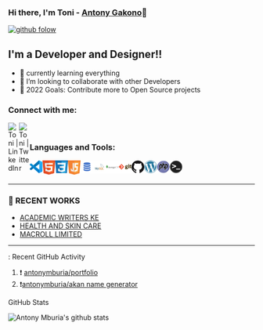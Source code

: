 ### Hi there, I'm Toni -  [Antony Gakono][linkedin]👋 
[![github folow](https://img.shields.io/github/followers/antonymburia?style=social)](https://github.com/antonymburia) 

## I'm a Developer and Designer!!



- 🌱 currently learning everything
- 👯 I’m looking to collaborate with other Developers
- 🥅 2022 Goals: Contribute more to Open Source projects


### Connect with me:
[<img align="left" alt="Toni | LinkedIn" width="22px" src="https://cdn.jsdelivr.net/npm/simple-icons@v3/icons/linkedin.svg" />][linkedin]
[<img align="left" alt="Toni | Twitter" width="22px" src="https://cdn.jsdelivr.net/npm/simple-icons@v3/icons/twitter.svg" />][twitter]

<br />

### Languages and Tools:

<img align="left" alt="Visual Studio Code" width="26px" src="https://raw.githubusercontent.com/github/explore/80688e429a7d4ef2fca1e82350fe8e3517d3494d/topics/visual-studio-code/visual-studio-code.png" />
<img align="left" alt="HTML5" width="26px" src="html5 (1).png"/>
<img align="left" alt="CSS3" width="26px" src="html5-logo-31821 (1).png" />
<img align="left" alt="JavaScript" width="26px" src="javascript-39399 (1).png" />
<img align="left" alt="SQL" width="26px" src="https://raw.githubusercontent.com/github/explore/80688e429a7d4ef2fca1e82350fe8e3517d3494d/topics/sql/sql.png" />
<img align="left" alt="MySQL" width="26px" src="https://raw.githubusercontent.com/github/explore/80688e429a7d4ef2fca1e82350fe8e3517d3494d/topics/mysql/mysql.png" /> 
<img align="left" alt="MongoDB" width="26px" src="https://raw.githubusercontent.com/github/explore/80688e429a7d4ef2fca1e82350fe8e3517d3494d/topics/mongodb/mongodb.png" />
<img align="left" alt="Git" width="26px" src="https://raw.githubusercontent.com/github/explore/80688e429a7d4ef2fca1e82350fe8e3517d3494d/topics/git/git.png" />
<img align="left" alt="GitHub" width="26px" src="https://raw.githubusercontent.com/github/explore/78df643247d429f6cc873026c0622819ad797942/topics/github/github.png" />
<img align="left" alt="GitHub" width="26px" src="WordPress_blue_logo.svg.png" />
<img align="left" alt="GitHub" width="26px" height = "26px" src="PHP-logo.svg.png" />
<img align="left" alt="Terminal" width="26px" src="https://raw.githubusercontent.com/github/explore/80688e429a7d4ef2fca1e82350fe8e3517d3494d/topics/terminal/terminal.png" />

<br />
<br />

---



### 📕 RECENT WORKS

<!-- Recent works-->
- [ACADEMIC WRITERS KE](https://academicwriterske.co.ke/)
- [HEALTH AND SKIN CARE](https://healthandskincare.co.ke/)
- [MACROLL LIMITED](https://macrolllimited.co.ke/)

---
  <summary>: Recent GitHub Activity</summary>
  
<!--START_SECTION:activity-->
1. ❗️ [antonymburia/portfolio](https://github.com/antonymburia/Portfolio.git)
2. ❗️[antonymburia/akan name generator](https://github.com/antonymburia/Akan-name-generator.git)
<!--END_SECTION:activity-->



  <summary>GitHub Stats</summary>

  ![Antony Mburia's github stats](https://github-readme-stats.vercel.app/api?username=antonymburia&show_icons=true)




[twitter]: https://twitter.com/toni_254
[linkedin]: https://www.linkedin.com/in/antony-mburia-a49aa6145/

